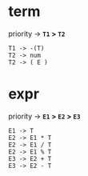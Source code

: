 # term

priority -> **`T1` > `T2`**

```
T1 -> -(T)
T2 -> num
T2 -> ( E )

```

# expr

priority -> **`E1` > `E2` > `E3`**

```
E1 -> T
E2 -> E1 * T
E2 -> E1 / T
E2 -> E1 % T
E3 -> E2 + T
E3 -> E2 - T
```
